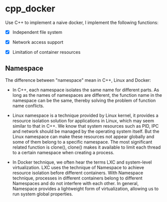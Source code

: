 # cpp_docker
Use C++ to implement a naive docker, I implement the following functions:

- [x] Independent file system

- [x] Network access support

- [x] Limitation of container resources

## Namespace
The difference between "namespace" mean in C++, Linux and Docker:

* In C++, each namespace isolates the same name for different parts. As long as the names of namespaces are different, the function name in the namespace can be the same, thereby solving the problem of function name conflicts.

* Linux namespace is a technique provided by Linux kernel, it provides a resource isolation solution for applications in Linux, which may seem similar to that in C++. We know that system resources such as PID, IPC and network should be managed by the operating system itself. But the Linux namespace can make these resources not appear globally and some of them belong to a specific namespace. The most significant related function is clone(), clone() makes it available to limit each thread to a certain namespace when creating a process.

* In Docker technique, we often hear the terms LXC and system-level virtualization. LXC uses the technique of Namespace to achieve resource isolation before different containers. With Namespace technique, processes in different containers belong to different Namespaces and do not interfere with each other. In general, Namespace provides a lightweight form of virtualization, allowing us to run system global properties.

